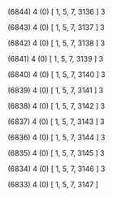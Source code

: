 (6844) 4 (0) [ 1, 5, 7, 3136 ] 3 


(6843) 4 (0) [ 1, 5, 7, 3137 ] 3 


(6842) 4 (0) [ 1, 5, 7, 3138 ] 3 


(6841) 4 (0) [ 1, 5, 7, 3139 ] 3 


(6840) 4 (0) [ 1, 5, 7, 3140 ] 3 


(6839) 4 (0) [ 1, 5, 7, 3141 ] 3 


(6838) 4 (0) [ 1, 5, 7, 3142 ] 3 


(6837) 4 (0) [ 1, 5, 7, 3143 ] 3 


(6836) 4 (0) [ 1, 5, 7, 3144 ] 3 


(6835) 4 (0) [ 1, 5, 7, 3145 ] 3 


(6834) 4 (0) [ 1, 5, 7, 3146 ] 3 


(6833) 4 (0) [ 1, 5, 7, 3147 ]  

